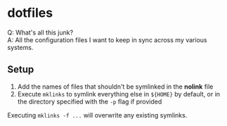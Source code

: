 # dotfiles

Q: What's all this junk?  
A: All the configuration files I want to keep in sync across my various systems.

## Setup

1. Add the names of files that shouldn't be symlinked in the **nolink** file
2. Execute `mklinks` to symlink everything else in `${HOME}` by default, or in the directory specified with the `-p`
flag if provided

Executing `mklinks -f ...` will overwrite any existing symlinks.
